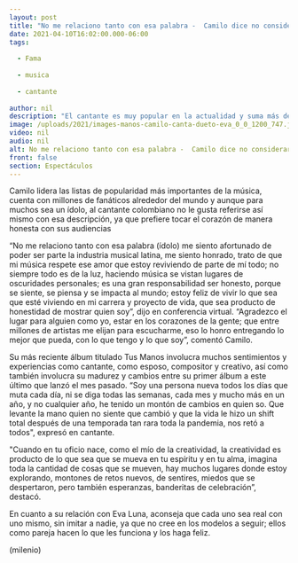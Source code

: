 ```yaml
---
layout: post
title: "No me relaciono tanto con esa palabra -  Camilo dice no considerarse un ídolo musical"
date: 2021-04-10T16:02:00.000-06:00
tags:
  
  - Fama
  
  - musica
  
  - cantante
  
author: nil
description: "El cantante es muy popular en la actualidad y suma más de 21 millones de seguidores en redes sociales. "
image: /uploads/2021/images-manos-camilo-canta-dueto-eva_0_0_1200_747.jpg
video: nil
audio: nil
alt: No me relaciono tanto con esa palabra -  Camilo dice no considerarse un ídolo musical
front: false
section: Espectáculos
---
```


Camilo lidera las listas de popularidad más importantes de la música, cuenta con millones de fanáticos alrededor del mundo y aunque para muchos sea un ídolo, al cantante colombiano no le gusta referirse así mismo con esa descripción, ya que prefiere tocar el corazón de manera honesta con sus audiencias 

“No me relaciono tanto con esa palabra (ídolo) me siento afortunado de poder ser parte la industria musical latina, me siento honrado, trato de que mi música respete ese amor que estoy reviviendo de parte de mí todo; no siempre todo es de la luz, haciendo música se vistan lugares de oscuridades personales; es una gran responsabilidad ser honesto, porque se siente, se piensa y se impacta al mundo; estoy feliz de vivir lo que sea que esté viviendo en mi carrera y proyecto de vida, que sea producto de honestidad de mostrar quien soy”, dijo en conferencia virtual. 
“Agradezco el lugar para alguien como yo, estar en los corazones de la gente; que entre millones de artistas me elijan para escucharme, eso lo honro entregando lo mejor que pueda, con lo que tengo y lo que soy”, comentó Camilo. 

Su más reciente álbum titulado Tus Manos involucra muchos sentimientos y experiencias como cantante, como esposo, compositor y creativo, así como también involucra su madurez y cambios entre su primer álbum a este último que lanzó el mes pasado. 
“Soy una persona nueva todos los días que muta cada día, ni se diga todas las semanas, cada mes y mucho más en un año, y no cualquier año, he tenido un montón de cambios en quien so. Que levante la mano quien no siente que cambió y que la vida le hizo un shift total después de una temporada tan rara toda la pandemia, nos retó a todos", expresó en cantante. 

"Cuando en tu oficio nace, como el mío de la creatividad, la creatividad es producto de lo que sea que se mueva en tu espíritu y en tu alma, imagina toda la cantidad de cosas que se mueven, hay muchos lugares donde estoy explorando, montones de retos nuevos, de sentires, miedos que se despertaron, pero también esperanzas, banderitas de celebración”, destacó. 

En cuanto a su relación con Eva Luna, aconseja que cada uno sea real con uno mismo, sin imitar a nadie, ya que no cree en los modelos a seguir; ellos como pareja hacen lo que les funciona y los haga feliz. 

(milenio)